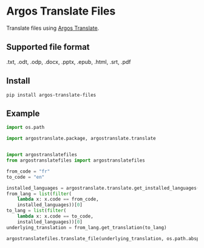 # Argos Translate Files

Translate files using [Argos Translate](https://github.com/argosopentech/argos-translate).

## Supported file format

.txt, .odt, .odp, .docx, .pptx, .epub, .html, .srt, .pdf

## Install

```
pip install argos-translate-files
```


## Example

```python
import os.path

import argostranslate.package, argostranslate.translate


import argostranslatefiles
from argostranslatefiles import argostranslatefiles

from_code = "fr"
to_code = "en"

installed_languages = argostranslate.translate.get_installed_languages()
from_lang = list(filter(
    lambda x: x.code == from_code,
    installed_languages))[0]
to_lang = list(filter(
    lambda x: x.code == to_code,
    installed_languages))[0]
underlying_translation = from_lang.get_translation(to_lang)

argostranslatefiles.translate_file(underlying_translation, os.path.abspath('path/to/file.txt'))

```
